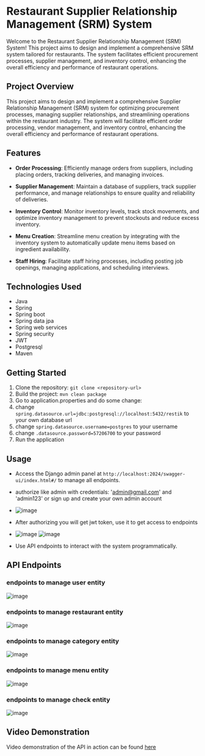# Restaurant Supplier Relationship Management (SRM) System

Welcome to the Restaurant Supplier Relationship Management (SRM) System! This project aims to design and implement a comprehensive SRM system tailored for restaurants. The system facilitates efficient procurement processes, supplier management, and inventory control, enhancing the overall efficiency and performance of restaurant operations.

## Project Overview

This project aims to design and implement a comprehensive Supplier Relationship Management (SRM) system for optimizing procurement processes, managing supplier relationships, and streamlining operations within the restaurant industry. The system will facilitate efficient order processing, vendor management, and inventory control, enhancing the overall efficiency and performance of restaurant operations.

## Features

- **Order Processing**: Efficiently manage orders from suppliers, including placing orders, tracking deliveries, and managing invoices.
  
- **Supplier Management**: Maintain a database of suppliers, track supplier performance, and manage relationships to ensure quality and reliability of deliveries.
  
- **Inventory Control**: Monitor inventory levels, track stock movements, and optimize inventory management to prevent stockouts and reduce excess inventory.
  
- **Menu Creation**: Streamline menu creation by integrating with the inventory system to automatically update menu items based on ingredient availability.
  
- **Staff Hiring**: Facilitate staff hiring processes, including posting job openings, managing applications, and scheduling interviews.

## Technologies Used

- Java
- Spring
- Spring boot
- Spring data jpa
- Spring web services
- Spring security
- JWT
- Postgresql
- Maven

## Getting Started

1. Clone the repository: `git clone <repository-url>`
2. Build the project: `mvn clean package`
3. Go to application.properties and do some change:
4. change `spring.datasource.url=jdbc:postgresql://localhost:5432/restik` to your own database url
5. change `spring.datasource.username=postgres` to your username
6. change `.datasource.password=57206700` to your password
7. Run the application

## Usage

- Access the Django admin panel at `http://localhost:2024/swagger-ui/index.html#/` to manage all endpoints.
- authorize like admin with credentials: 'admin@gmail.com' and 'admin123' or sign up and create your own admin account
-  ![image](https://github.com/b410asakura/Restaurant-SRM/assets/73512839/36d15d28-65d1-44bc-accf-8ab2d460f4df)
- After authorizing you will get jwt token, use it to get access to endpoints
- ![image](https://github.com/b410asakura/Restaurant-SRM/assets/73512839/9ab500dd-42ac-4715-a37f-024171dc0442)
![image](https://github.com/b410asakura/Restaurant-SRM/assets/73512839/64893d25-869b-4877-a41e-ee163d175cf6)

- Use API endpoints to interact with the system programmatically.
 

## API Endpoints
### endpoints to manage user entity
![image](https://github.com/b410asakura/Restaurant-SRM/assets/73512839/4f173fd0-ae7f-4922-a3da-6598e7051e39)

### endpoints to manage restaurant entity
![image](https://github.com/b410asakura/Restaurant-SRM/assets/73512839/b3401b9b-1a2c-40e7-8364-02d3c5527822)

### endpoints to manage category entity
![image](https://github.com/b410asakura/Restaurant-SRM/assets/73512839/ea8af750-68e7-4b72-9e95-d699e72812e7)

### endpoints to manage menu entity
![image](https://github.com/b410asakura/Restaurant-SRM/assets/73512839/c9f2b7fd-e05a-4098-902b-f4abc2b9b0aa)

### endpoints to manage check entity
![image](https://github.com/b410asakura/Restaurant-SRM/assets/73512839/96d7f48d-75f3-4562-8125-8fdb78190b64)


## Video Demonstration

Video demonstration of the API in action can be found [here](https://drive.google.com/file/d/1oXISeaxB2x-xb0hn2BOnXAKtu9HPAZZM/view?usp=drive_link)
